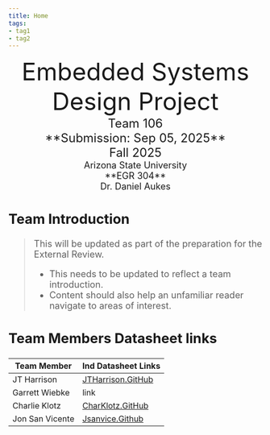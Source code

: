 ```yaml
---
title: Home
tags:
- tag1
- tag2
---
```

<center>
<font size="8">Embedded Systems Design Project<br>
<font size="5">Team 106<br>
**Submission: Sep 05, 2025**<br>
Fall 2025<br>
<font size="4">Arizona State University<br>
**EGR 304**<br>
Dr. Daniel Aukes<br>
  

</center>

## Team Introduction
> This will be updated as part of the preparation for the External Review.<br>
>    * This needs to be updated to reflect a team introduction.<br>
>    * Content should also help an unfamiliar reader navigate to areas of interest.


## Team Members Datasheet links

| **Team Member**        |**Ind Datasheet Links** |
| ---------------------- | -----------------------|
| JT Harrison                | [JTHarrison.GitHub](https://jtharri6.github.io/) |
| Garrett Wiebke                | link |
| Charlie Klotz                | [CharKlotz.GitHub](https://charklotz.github.io/) |
| Jon San Vicente               | [Jsanvice.Github](https://jsanvice.github.io/) |
